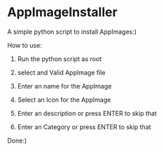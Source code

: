 # AppImageInstaller
A simple python script to install AppImages:)

How to use: 
1. Run the python script as root
    
2. select and Valid AppImage file
    
3. Enter an name for the AppImage
    
4. Select an Icon for the AppImage
    
5. Enter an description or press ENTER to skip that
    
6. Enter an Category or press ENTER to skip that
    
Done:)
